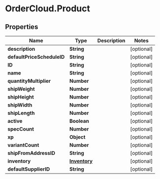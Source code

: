 # OrderCloud.Product

## Properties
Name | Type | Description | Notes
------------ | ------------- | ------------- | -------------
**description** | **String** |  | [optional] 
**defaultPriceScheduleID** | **String** |  | [optional] 
**ID** | **String** |  | [optional] 
**name** | **String** |  | [optional] 
**quantityMultiplier** | **Number** |  | [optional] 
**shipWeight** | **Number** |  | [optional] 
**shipHeight** | **Number** |  | [optional] 
**shipWidth** | **Number** |  | [optional] 
**shipLength** | **Number** |  | [optional] 
**active** | **Boolean** |  | [optional] 
**specCount** | **Number** |  | [optional] 
**xp** | **Object** |  | [optional] 
**variantCount** | **Number** |  | [optional] 
**shipFromAddressID** | **String** |  | [optional] 
**inventory** | [**Inventory**](Inventory.md) |  | [optional] 
**defaultSupplierID** | **String** |  | [optional] 


